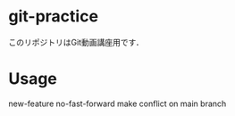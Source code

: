 # git-practice
このリポジトリはGit動画講座用です．

# Usage
new-feature
no-fast-forward
make conflict on main branch